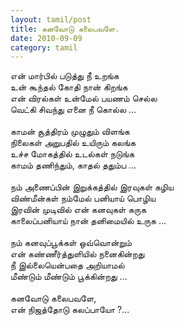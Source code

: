```yaml
---
layout: tamil/post
title: கனவோடு கலைபவளே.
date: 2010-09-09
category: tamil
---
```


என் மார்பில் படுத்து நீ உறங்க<br/>
உன் கூந்தல் கோதி நான் கிறங்க<br/>
என் விரல்கள் உன்மேல் பயணம் செல்ல<br/>
வெட்கி சிவந்து எனை நீ கொல்ல ... <br/>
<br/>
காமன் சூத்திரம் முழுதும் விளங்க<br/>
நிலைகள் அறுபதில் உயிரும் கலங்க<br/>
உச்ச மோகத்தில் உடல்கள் நடுங்க<br/>
காமம் தணிந்தும், காதல் ததும்ப ...<br/>
<br/>
நம் அணைப்பின் இறுக்கத்தில் இரவுகள் கழிய<br/>
விண்மீன்கள் நம்மேல் பனியாய் பொழிய<br/>
இரவின் முடிவில் என் கனவுகள் கருக<br/>
காலைப்பனியாய் நான் தனிமையில் உருக ...<br/>
<br/>
நம் கனவுப்பூக்கள் ஒவ்வொன்றும்<br/>
என் கண்ணீர்த்துளியில் நனைகின்றது<br/>
நீ இல்லையென்பதை அறியாமல்<br/>
மீண்டும் மீண்டும் பூக்கின்றது ...<br/>
<br/>
கனவோடு கலைபவளே,<br/>
என் நிஜத்தோடு கலப்பாயோ ?...<br/>
<br/>
